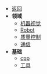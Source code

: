 <!-- /node/computerNode/computerSciences -->
* [返回](../../DME.md)
* **领域**   
    * [机器视觉](./IVS/)
    * [Robot](./Robot/)
    * [质量控制](./GeometricalTolerances/)
    * [通信](./communication/)
* **基础**  
    * [cpp](./cpp/)
    * [工具](./Tool/)
